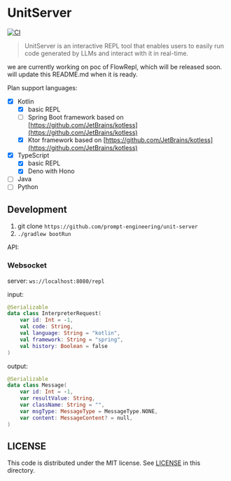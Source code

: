 # UnitServer

[![CI](https://github.com/prompt-engineering/unit-server/actions/workflows/ci.yaml/badge.svg)](https://github.com/prompt-engineering/unit-server/actions/workflows/ci.yaml)

> UnitServer is an interactive REPL tool that enables users to easily run code generated by LLMs and interact with it in
> real-time.

we are currently working on poc of FlowRepl, which will be released soon. will update this README.md when it is ready.

Plan support languages:

- [x] Kotlin
    - [x] basic REPL
    - [ ] Spring Boot framework based on [https://github.com/JetBrains/kotless](https://github.com/JetBrains/kotless)
    - [x] Ktor framework based on [https://github.com/JetBrains/kotless](https://github.com/JetBrains/kotless)
- [x] TypeScript
    - [x] basic REPL 
    - [x] Deno with Hono
- [ ] Java
- [ ] Python

## Development

1. git clone `https://github.com/prompt-engineering/unit-server`
2. `./gradlew bootRun`

API:

### Websocket

server: `ws://localhost:8080/repl`

input:

```kotlin
@Serializable
data class InterpreterRequest(
    var id: Int = -1,
    val code: String,
    val language: String = "kotlin",
    val framework: String = "spring",
    val history: Boolean = false
)
```

output:

```kotlin
@Serializable
data class Message(
    var id: Int = -1,
    var resultValue: String,
    var className: String = "",
    var msgType: MessageType = MessageType.NONE,
    var content: MessageContent? = null,
)
```

## LICENSE

This code is distributed under the MIT license. See [LICENSE](./LICENSE) in this directory.
